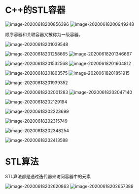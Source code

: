 # C++的STL容器

![image-20200618200856396](C++的STL容器.assets/image-20200618200856396.png)
![image-20200618200949248](C++的STL容器.assets/image-20200618200949248.png)

顺序容器和关联容器又被称为一级容器。

![image-20200618201039548](C++的STL容器.assets/image-20200618201039548.png)

![image-20200618201258665](C++的STL容器.assets/image-20200618201258665.png)
![image-20200618201346667](C++的STL容器.assets/image-20200618201346667.png)

![image-20200618201532568](C++的STL容器.assets/image-20200618201532568.png)
![image-20200618201604812](C++的STL容器.assets/image-20200618201604812.png)

![image-20200618201803575](C++的STL容器.assets/image-20200618201803575.png)
![image-20200618201851915](C++的STL容器.assets/image-20200618201851915.png)

![image-20200618201939352](C++的STL容器.assets/image-20200618201939352.png)

![image-20200618202001283](C++的STL容器.assets/image-20200618202001283.png)
![image-20200618202047140](C++的STL容器.assets/image-20200618202047140.png)

![image-20200618202129194](C++的STL容器.assets/image-20200618202129194.png)

![image-20200618202223699](C++的STL容器.assets/image-20200618202223699.png)

![image-20200618202315749](C++的STL容器.assets/image-20200618202315749.png)

![image-20200618202348254](C++的STL容器.assets/image-20200618202348254.png)

![image-20200618202413588](C++的STL容器.assets/image-20200618202413588.png)



# STL算法

STL算法都是通过迭代器来访问容器中的元素

![image-20200618202620863](C++的STL容器.assets/image-20200618202620863.png)
![image-20200618202657389](C++的STL容器.assets/image-20200618202657389.png)